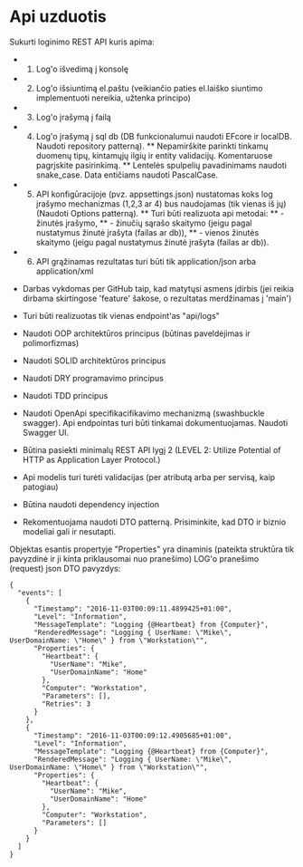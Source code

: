 # Api uzduotis

Sukurti loginimo REST API kuris apima:
* 1. Log'o išvedimą į konsolę
* 2. Log'o išsiuntimą el.paštu (veikiančio paties el.laiško siuntimo implementuoti nereikia, užtenka principo)
* 3. Log'o įrašymą į failą
* 4. Log'o įrašymą į sql db (DB funkcionalumui naudoti EFcore ir localDB. Naudoti repository patterną). 
** Nepamirškite parinkti tinkamų duomenų tipų, kintamųjų ilgių ir entity validacijų. Komentaruose pagrįskite pasirinkimą.
** Lentelės spulpelių pavadinimams naudoti snake_case. Data entičiams naudoti PascalCase.
* 5. API konfigūracijoje (pvz. appsettings.json) nustatomas koks log įrašymo mechanizmas (1,2,3 ar 4) bus naudojamas (tik vienas iš jų) (Naudoti Options patterną).
** Turi būti realizuota api metodai:
**    - žinutės įrašymo,
**    - žinučių sąrašo skaitymo (jeigu pagal nustatymus žinutė įrašyta (failas ar db)),
**    - vienos žinutės skaitymo (jeigu pagal nustatymus žinutė įrašyta (failas ar db)).  
* 6. API grąžinamas rezultatas turi būti tik application/json arba application/xml


* Darbas vykdomas per GitHub taip, kad matytųsi asmens įdirbis (jei reikia dirbama skirtingose 'feature' šakose, o rezultatas merdžinamas į 'main')
* Turi būti realizuotas tik vienas endpoint'as "api/logs"
* Naudoti OOP architektūros principus (būtinas paveldėjimas ir polimorfizmas)
* Naudoti SOLID architektūros principus
* Naudoti DRY programavimo principus
* Naudoti TDD principus
* Naudoti OpenApi specifikacifikavimo mechanizmą (swashbuckle swagger). Api endpointas turi būti tinkamai dokumentuojamas. Naudoti Swagger UI.
* Būtina pasiekti minimalų REST API lygį 2 (LEVEL 2: Utilize Potential of HTTP as Application Layer Protocol.)
* Api modelis turi turėti validacijas (per atributą arba per servisą, kaip patogiau)
* Būtina naudoti dependency injection
* Rekomentuojama naudoti DTO patterną. Prisiminkite, kad DTO ir biznio modeliai gali ir nesutapti.

Objektas esantis propertyje "Properties" yra dinaminis (pateikta struktūra tik pavyzdinė ir ji kinta priklausomai nuo pranešimo)
LOG'o pranešimo (request) json DTO pavyzdys:
```
{
  "events": [
    {
      "Timestamp": "2016-11-03T00:09:11.4899425+01:00",
      "Level": "Information",
      "MessageTemplate": "Logging {@Heartbeat} from {Computer}",
      "RenderedMessage": "Logging { UserName: \"Mike\", UserDomainName: \"Home\" } from \"Workstation\"",
      "Properties": {
        "Heartbeat": {
          "UserName": "Mike",
          "UserDomainName": "Home"
        },
        "Computer": "Workstation",
        "Parameters": [],
        "Retries": 3
      }
    },
    {
      "Timestamp": "2016-11-03T00:09:12.4905685+01:00",
      "Level": "Information",
      "MessageTemplate": "Logging {@Heartbeat} from {Computer}",
      "RenderedMessage": "Logging { UserName: \"Mike\", UserDomainName: \"Home\" } from \"Workstation\"",
      "Properties": {
        "Heartbeat": {
          "UserName": "Mike",
          "UserDomainName": "Home"
        },
        "Computer": "Workstation",
        "Parameters": []
      }
    }
  ]
}
